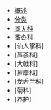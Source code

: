 * [概述](chapter1/summary.md)
* [分类](genera/genera.md)
 * [景天科](genera/Crassulaceae.md)
 * [番杏科](genera/Tetragoniaceae.md)
 * [仙人掌科]
 * [芦荟科]
 * [大戟科]
 * [萝藦科]
 * [龙舌兰科]
 * [菊科]
* [养护]
